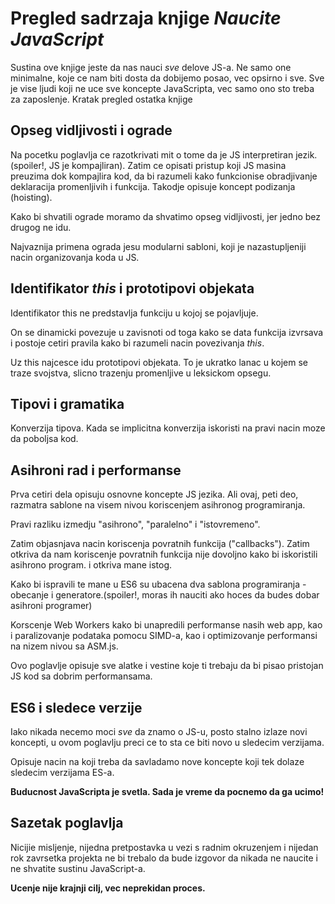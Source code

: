 # Pregled sadrzaja knjige _Naucite JavaScript_

Sustina ove knjige jeste da nas nauci _sve_ delove JS-a. Ne samo one minimalne, koje ce nam biti dosta da dobijemo posao, vec opsirno i sve. Sve je vise ljudi koji ne uce sve koncepte JavaScripta, vec samo ono sto treba za zaposlenje. Kratak pregled ostatka knjige

## Opseg vidljivosti i ograde

Na pocetku poglavlja ce razotkrivati mit o tome da je JS interpretiran jezik. (spoiler!, JS je kompajliran). Zatim ce opisati pristup koji JS masina preuzima dok kompajlira kod, da bi razumeli kako funkcionise obradjivanje deklaracija promenljivih i funkcija. Takodje opisuje koncept podizanja (hoisting).

Kako bi shvatili ograde moramo da shvatimo opseg vidljivosti, jer jedno bez drugog ne idu.

Najvaznija primena ograda jesu modularni sabloni, koji je nazastupljeniji nacin organizovanja koda u JS.

## Identifikator _this_ i prototipovi objekata

Identifikator this ne predstavlja funkciju u kojoj se pojavljuje.

On se dinamicki povezuje u zavisnoti od toga kako se data funkcija izvrsava i postoje cetiri pravila kako bi razumeli nacin povezivanja _this_.

Uz this najcesce idu prototipovi objekata. To je ukratko lanac u kojem se traze svojstva, slicno trazenju promenljive u leksickom opsegu.

## Tipovi i gramatika

Konverzija tipova. Kada se implicitna konverzija iskoristi na pravi nacin moze da poboljsa kod.

## Asihroni rad i performanse

Prva cetiri dela opisuju osnovne koncepte JS jezika. Ali ovaj, peti deo, razmatra sablone na visem nivou koriscenjem asihronog programiranja.

Pravi razliku izmedju "asihrono", "paralelno" i "istovremeno".

Zatim objasnjava nacin koriscenja povratnih funkcija ("callbacks"). Zatim otkriva da nam koriscenje povratnih funkcija nije dovoljno kako bi iskoristili asihrono program. i otkriva mane istog.

Kako bi ispravili te mane u ES6 su ubacena dva sablona programiranja - obecanje i generatore.(spoiler!, moras ih nauciti ako hoces da budes dobar asihroni programer)

Korscenje Web Workers kako bi unapredili performanse nasih web app, kao i paralizovanje podataka pomocu SIMD-a, kao i optimizovanje performansi na nizem nivou sa ASM.js.

Ovo poglavlje opisuje sve alatke i vestine koje ti trebaju da bi pisao pristojan JS kod sa dobrim performansama.

## ES6 i sledece verzije

Iako nikada necemo moci _sve_ da znamo o JS-u, posto stalno izlaze novi koncepti, u ovom poglavlju preci ce to sta ce biti novo u sledecim verzijama.

Opisuje nacin na koji treba da savladamo nove koncepte koji tek dolaze sledecim verzijama ES-a.

**Buducnost JavaScripta je svetla. Sada je vreme da pocnemo da ga ucimo!**

## Sazetak poglavlja

Nicijie misljenje, nijedna pretpostavka u vezi s radnim okruzenjem i nijedan rok zavrsetka projekta ne bi trebalo da bude izgovor da nikada ne naucite i ne shvatite sustinu JavaScript-a.

**Ucenje nije krajnji cilj, vec neprekidan proces.**
